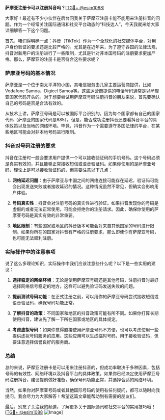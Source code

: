 **萨摩亚注册卡可以注册抖音吗？**[[TG💪+ @esim1088](https://t.me/s/esim1088)]

大家好！最近有不少小伙伴在后台问我关于萨摩亚注册卡能不能用来注册抖音的问题。作为一个经常关注国际通讯和社交平台动态的“科技达人”，今天我就来给大家详细解答一下这个问题。

首先，咱们得明确一点：抖音（TikTok）作为一个全球化的社交媒体平台，对用户身份验证的要求还是比较严格的。尤其是在近年来，为了遵守各国的法律法规，抖音对新用户的注册进行了一些限制，尤其是针对非本国号码的注册要求更加严格。那么，萨摩亚的注册卡是否符合这些要求呢？

### 萨摩亚号码的基本情况

萨摩亚是一个位于南太平洋的小国，其电信服务由几家主要运营商提供，比如Vodafone Samoa、Digicel Samoa等。这些运营商提供的电话号码通常是以萨摩亚国家代码开头的。对于想要尝试用萨摩亚号码注册抖音的朋友来说，首先要确认自己的号码是否是合法有效的。

从技术上讲，萨摩亚号码是可以被国际平台识别的，因为每个国家都有自己的国家代码（萨摩亚的国家代码是685）。但是，能否成功注册抖音还要看抖音平台的具体政策以及当地的网络环境。毕竟，抖音作为一个需要遵守多国法律的平台，在某些地区可能会对非本地号码进行限制。

### 抖音对号码注册的要求

抖音在注册时一般会要求用户提供一个可以接收验证码的手机号码。这个号码必须是真实有效的，并且能够正常接收短信或语音验证码。如果你使用的是萨摩亚号码，理论上是可以接收验证码的，但需要注意以下几点：

1. **网络延迟问题**：由于萨摩亚与中国之间的网络连接可能存在延迟，验证码可能会出现发送失败或者接收延迟的情况。这种情况虽然不常见，但确实会影响用户体验。
   
2. **号码真实性**：抖音会对注册号码的真实性进行验证。如果抖音发现你的号码是虚假的或者无法正常使用，可能会拒绝你的注册请求。因此，确保你使用的萨摩亚号码是真实有效的非常重要。

3. **地区限制**：有些国家或地区的抖音版本可能会对来自其他国家的号码进行限制。如果你所在的国家对抖音有严格的注册要求，那么即使你有萨摩亚号码，也可能无法顺利注册。

### 实际操作中的注意事项

说了这么多理论知识，实际操作中我们应该注意些什么呢？以下是一些实用的建议：

1. **选择稳定的网络环境**：无论是使用萨摩亚号码还是其他号码，注册抖音时最好选择网络信号稳定的地方，这样可以避免验证码发送失败的问题。

2. **提前测试号码功能**：在正式注册之前，可以用你的萨摩亚号码尝试接收短信或语音验证码，确保号码功能正常。

3. **了解抖音的政策**：不同国家和地区的抖音政策可能有所不同。如果你打算长期使用抖音，建议先了解一下所在国家或地区的具体规定。

4. **考虑虚拟号码**：如果你觉得直接使用萨摩亚号码不方便，也可以考虑使用一些提供虚拟号码服务的应用。这些应用可以生成临时号码，用于接收验证码，但要注意选择信誉良好的服务商。

### 总结

总的来说，萨摩亚注册卡是可以用来注册抖音的，但成功率取决于多种因素，包括号码的有效性、网络环境以及抖音平台的具体政策。如果你已经决定使用萨摩亚号码注册抖音，建议提前做好准备，确保号码功能正常，并选择合适的网络环境。

当然，如果你对萨摩亚号码或者其他国际号码的使用有任何疑问，都可以随时向我提问。我会尽力为大家解答！希望这篇文章能帮助到有需要的朋友们。

最后，别忘了关注我的频道，了解更多关于国际通讯和社交平台的实用技巧哦！[[TG💪+ @esim1088](https://t.me/s/esim1088) ![Image](https://i.postimg.cc/4NQfJmqS/Snipaste-2025-05-13-00-14-12.png)]